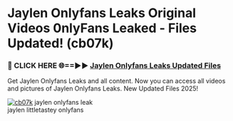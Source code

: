 # Jaylen Onlyfans Leaks Original Videos 0nlyFans Leaked - Files Updated! (cb07k)

<h3>🔴 CLICK HERE 🌐==►► <a href="https://tinyurl.com/4seja8ks" rel="nofollow">Jaylen Onlyfans Leaks Updated Files</a></h3>

Get Jaylen Onlyfans Leaks and all content. Now you can access all videos and pictures of Jaylen Onlyfans Leaks. New Updated Files 2025!

[![cb07k](https://i.imgur.com/EWjZXRe.gif)](https://tinyurl.com/4seja8ks)
jaylen onlyfans leak<br>
jaylen littletastey onlyfans